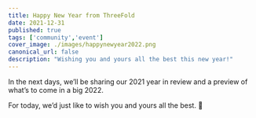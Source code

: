 ```yaml
---
title: Happy New Year from ThreeFold
date: 2021-12-31
published: true
tags: ['community','event']
cover_image: ./images/happynewyear2022.png
canonical_url: false
description: "Wishing you and yours all the best this new year!"
---
```


In the next days, we’ll be sharing our 2021 year in review and a preview of what’s to come in a big 2022.

For today, we’d just like to wish you and yours all the best. 🙏